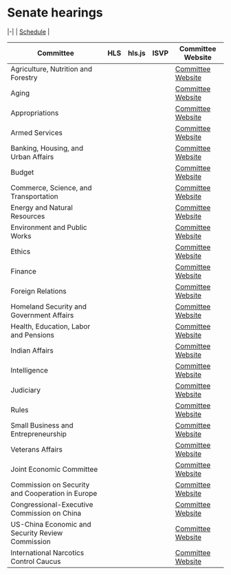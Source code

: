 # Senate hearings

<link rel="stylesheet" type="text/css" href="css/markdown.css">
<link rel="shortcut icon" href="ico/favicon.png" type="image/x-icon">

<script>
var current_month = <?= $init['MMDDYY']; ?>;
</script>
<script>
    var date = new Date();
    var formattedDate = ('0' + date.getDate()).slice(-2);
    var formattedMonth = ('0' + (date.getMonth() + 1)).slice(-2);
    var formattedYear = date.getFullYear().toString().substr(2,2);
    var dateString = formattedMonth + formattedDate + formattedYear;
    var output = document.querySelector('#output');
    var MMDDYY = dateString;
</script>

|-|
| [Schedule](https://www.senate.gov/committees/committee_hearings.htm) |

| Committee | HLS | hls.js | ISVP | Committee Website |
|-|-|-|-|-|
| Agriculture, Nutrition and Forestry | <script>document.write('<a href="https://ag-f.akamaihd.net/i/ag' + MMDDYY + '_1@76440/master.m3u8">HLS</a>');</script> | <script>document.write('<a href="/hlsjsvideo.html?stream=https://ag-f.akamaihd.net/i/ag' + MMDDYY + '_1@76440/master.m3u8">hls.js</a>');</script> | <script>document.write('<a href="https://www.senate.gov/isvp/?comm=ag&filename=ag' + MMDDYY + '">ISVP</a>');</script> | [Committee Website](https://www.agriculture.senate.gov/hearings) |
| Aging | <script>document.write('<a href="https://aging-f.akamaihd.net/i/aging' + MMDDYY + '_1@76442/master.m3u8">HLS</a>');</script> | <script>document.write('<a href="/hlsjsvideo.html?stream=https://aging-f.akamaihd.net/i/aging' + MMDDYY + '_1@76442/master.m3u8">hls.js</a>');</script> | <script>document.write('<a href="https://www.senate.gov/isvp/?comm=aging&filename=aging' + MMDDYY + '">ISVP</a>');</script> | [Committee Website](https://www.aging.senate.gov/hearings) |
| Appropriations | <script>document.write('<a href="https://approps-f.akamaihd.net/i/appropsA' + MMDDYY + '_1@76441/master.m3u8">HLS</a>');</script> | <script>document.write('<a href="/hlsjsvideo.html?stream=https://appropsA-f.akamaihd.net/i/approps' + MMDDYY + '_1@76441/master.m3u8">hls.js</a>');</script> | <script>document.write('<a href="https://www.senate.gov/isvp/?comm=approps&filename=appropsA' + MMDDYY + '">ISVP</a>');</script> | [Committee Website](https://www.appropriations.senate.gov/hearings) |
| Armed Services | <script>document.write('<a href="https://armed-f.akamaihd.net/i/armedA' + MMDDYY + '_1@76445/master.m3u8">HLS</a>');</script> | <script>document.write('<a href="/hlsjsvideo.html?stream=https://armed-f.akamaihd.net/i/armedA' + MMDDYY + '_1@76445/master.m3u8">hls.js</a>');</script> | <script>document.write('<a href="https://www.senate.gov/isvp/?comm=armed&filename=armedA' + MMDDYY + '">ISVP</a>');</script> | [Committee Website](https://www.armed-services.senate.gov/hearings) |
| Banking, Housing, and Urban Affairs | <script>document.write('<a href="https://banking-f.akamaihd.net/i/banking' + MMDDYY + '_1@76446/master.m3u8">HLS</a>');</script> | <script>document.write('<a href="/hlsjsvideo.html?stream=https://banking-f.akamaihd.net/i/banking' + MMDDYY + '_1@76446/master.m3u8">hls.js</a>');</script> | <script>document.write('<a href="https://www.senate.gov/isvp/?comm=banking&filename=banking' + MMDDYY + '">ISVP</a>');</script> | [Committee Website](https://www.banking.senate.gov/public/index.cfm/hearings) |
| Budget | <script>document.write('<a href="https://budget-f.akamaihd.net/i/budget' + MMDDYY + '_1@76447/master.m3u8">HLS</a>');</script> | <script>document.write('<a href="/hlsjsvideo.html?stream=https://budget-f.akamaihd.net/i/budget' + MMDDYY + '_1@76447/master.m3u8">hls.js</a>');</script> | <script>document.write('<a href="https://www.senate.gov/isvp/?comm=budget&filename=budget' + MMDDYY + '">ISVP</a>');</script> | [Committee Website](https://www.budget.senate.gov/hearings) |
| Commerce, Science, and Transportation | <script>document.write('<a href="https://commerce1-f.akamaihd.net/i/commerce' + MMDDYY + '_1@80177/master.m3u8">HLS</a>');</script> | <script>document.write('<a href="/hlsjsvideo.html?stream=https://commerce1-f.akamaihd.net/i/commerce' + MMDDYY + '_1@80177/master.m3u8">hls.js</a>');</script> | <script>document.write('<a href="https://www.senate.gov/isvp/?comm=commerce&filename=commerce' + MMDDYY + '">ISVP</a>');</script> | [Committee Website](https://www.commerce.senate.gov/public/index.cfm/hearings) |
| Energy and Natural Resources | <script>document.write('<a href="https://energy-f.akamaihd.net/i/energy' + MMDDYY + '_1@76448/master.m3u8">HLS</a>');</script> | <script>document.write('<a href="/hlsjsvideo.html?stream=https://energy-f.akamaihd.net/i/energy' + MMDDYY + '_1@76448/master.m3u8">hls.js</a>');</script> | <script>document.write('<a href="https://www.senate.gov/isvp/?comm=energy&filename=energy' + MMDDYY + '">ISVP</a>');</script> | [Committee Website](https://www.energy.senate.gov/public/index.cfm/hearings-and-business-meetings) |
| Environment and Public Works | <script>document.write('<a href="https://epw-f.akamaihd.net/i/epw' + MMDDYY + '_1@76478/master.m3u8">HLS</a>');</script> | <script>document.write('<a href="/hlsjsvideo.html?stream=https://epw-f.akamaihd.net/i/epw' + MMDDYY + '_1@76478/master.m3u8">hls.js</a>');</script> | <script>document.write('<a href="https://www.senate.gov/isvp/?comm=epw&filename=epw' + MMDDYY + '">ISVP</a>');</script> | [Committee Website](https://www.epw.senate.gov/public/index.cfm/hearings) |
| Ethics | <script>document.write('<a href="https://ethics-f.akamaihd.net/i/ethics' + MMDDYY + '_1@76449/master.m3u8">HLS</a>');</script> | <script>document.write('<a href="/hlsjsvideo.html?stream=https://ethics-f.akamaihd.net/i/ethics' + MMDDYY + '_1@76449/master.m3u8">hls.js</a>');</script> | <script>document.write('<a href="https://www.senate.gov/isvp/?comm=ethics&filename=ethics' + MMDDYY + '">ISVP</a>');</script> | [Committee Website](https://www.ethics.senate.gov) |
| Finance | <script>document.write('<a href="https://finance-f.akamaihd.net/i/finance' + MMDDYY + '_1@76450/master.m3u8">HLS</a>');</script> | <script>document.write('<a href="/hlsjsvideo.html?stream=https://finance-f.akamaihd.net/i/finance' + MMDDYY + '_1@76450/master.m3u8">hls.js</a>');</script> | <script>document.write('<a href="https://www.senate.gov/isvp/?comm=finance&filename=finance' + MMDDYY + '">ISVP</a>');</script> | [Committee Website](https://www.finance.senate.gov/hearings) |
| Foreign Relations | <script>document.write('<a href="https://foreign-f.akamaihd.net/i/foreign' + MMDDYY + '_1@76451/master.m3u8">HLS</a>');</script> | <script>document.write('<a href="/hlsjsvideo.html?stream=https://foreign-f.akamaihd.net/i/foreign' + MMDDYY + '_1@76451/master.m3u8">hls.js</a>');</script> | <script>document.write('<a href="https://www.senate.gov/isvp/?comm=foreign&filename=foreign' + MMDDYY + '">ISVP</a>');</script> | [Committee Website](https://www.foreign.senate.gov/hearings) |
| Homeland Security and Government Affairs | <script>document.write('<a href="https://govtaff-f.akamaihd.net/i/govtaff' + MMDDYY + '_1@76453/master.m3u8">HLS</a>');</script> | <script>document.write('<a href="/hlsjsvideo.html?stream=https://govtaff-f.akamaihd.net/i/govtaff' + MMDDYY + '_1@76453/master.m3u8">hls.js</a>');</script> | <script>document.write('<a href="https://www.senate.gov/isvp/?comm=govtaff&filename=govtaff' + MMDDYY + '">ISVP</a>');</script> | [Committee Website](https://www.hsgac.senate.gov/hearings) |
| Health, Education, Labor and Pensions | <script>document.write('<a href="https://help-f.akamaihd.net/i/help' + MMDDYY + '_1@76452/master.m3u8">HLS</a>');</script> | <script>document.write('<a href="/hlsjsvideo.html?stream=https://help-f.akamaihd.net/i/help' + MMDDYY + '_1@76452/master.m3u8">hls.js</a>');</script> | <script>document.write('<a href="https://www.senate.gov/isvp/?comm=help&filename=help' + MMDDYY + '">ISVP</a>');</script> | [Committee Website](https://www.help.senate.gov/hearings) |
| Indian Affairs | <script>document.write('<a href="https://indian-f.akamaihd.net/i/indian' + MMDDYY + '_1@76455/master.m3u8">HLS</a>');</script> | <script>document.write('<a href="/hlsjsvideo.html?stream=https://indian-f.akamaihd.net/i/indian' + MMDDYY + '_1@76455/master.m3u8">hls.js</a>');</script> | <script>document.write('<a href="https://www.senate.gov/isvp/?comm=indian&filename=indian' + MMDDYY + '">ISVP</a>');</script> | [Committee Website](https://www.indian.senate.gov/hearings) |
| Intelligence | <script>document.write('<a href="https://intel-f.akamaihd.net/i/intel' + MMDDYY + '_1@76456/master.m3u8">HLS</a>');</script> | <script>document.write('<a href="/hlsjsvideo.html?stream=https://intel-f.akamaihd.net/i/intel' + MMDDYY + '_1@76456/master.m3u8">hls.js</a>');</script> | <script>document.write('<a href="https://www.senate.gov/isvp/?comm=intel&filename=intel' + MMDDYY + '">ISVP</a>');</script> | [Committee Website](https://www.intelligence.senate.gov/hearings/open) |
| Judiciary | <script>document.write('<a href="https://judiciary-f.akamaihd.net/i/judiciary' + MMDDYY + '_1@76459/master.m3u8">HLS</a>');</script> | <script>document.write('<a href="/hlsjsvideo.html?stream=https://judiciary-f.akamaihd.net/i/judiciary' + MMDDYY + '_1@76459/master.m3u8">hls.js</a>');</script> | <script>document.write('<a href="https://www.senate.gov/isvp/?comm=judiciary&filename=judiciary' + MMDDYY + '">ISVP</a>');</script> | [Committee Website](https://www.judiciary.senate.gov/hearings) |
| Rules | <script>document.write('<a href="https://rules-f.akamaihd.net/i/rules' + MMDDYY + '_1@76460/master.m3u8">HLS</a>');</script> | <script>document.write('<a href="/hlsjsvideo.html?stream=https://rules-f.akamaihd.net/i/rules' + MMDDYY + '_1@76460/master.m3u8">hls.js</a>');</script> | <script>document.write('<a href="https://www.senate.gov/isvp/?comm=rules&filename=rules' + MMDDYY + '">ISVP</a>');</script> | [Committee Website](https://www.rules.senate.gov/public/index.cfm?p=CommitteeHearings) |
| Small Business and Entrepreneurship | <script>document.write('<a href="https://smbiz-f.akamaihd.net/i/smbiz' + MMDDYY + '_1@76461/master.m3u8">HLS</a>');</script> | <script>document.write('<a href="/hlsjsvideo.html?stream=https://smbiz-f.akamaihd.net/i/smbiz' + MMDDYY + '_1@76461/master.m3u8">hls.js</a>');</script> | <script>document.write('<a href="https://www.senate.gov/isvp/?comm=smbiz&filename=smbiz' + MMDDYY + '">ISVP</a>');</script> | [Committee Website](https://www.sbc.senate.gov/public/index.cfm/hearings) |
| Veterans Affairs | <script>document.write('<a href="https://vetaff-f.akamaihd.net/i/vetaff' + MMDDYY + '_1@76462/master.m3u8">HLS</a>');</script> | <script>document.write('<a href="/hlsjsvideo.html?stream=https://vetaff-f.akamaihd.net/i/vetaff' + MMDDYY + '_1@76462/master.m3u8">hls.js</a>');</script> | <script>document.write('<a href="https://www.senate.gov/isvp/?comm=vetaff&filename=vetaff' + MMDDYY + '">ISVP</a>');</script> | [Committee Website](https://www.veterans.senate.gov/hearings) |
| Joint Economic Committee | <script>document.write('<a href="https://jec-f.akamaihd.net/i/jec' + MMDDYY + '_1@76458/master.m3u8">HLS</a>');</script> | <script>document.write('<a href="/hlsjsvideo.html?stream=https://jec-f.akamaihd.net/i/jec' + MMDDYY + '_1@76458/master.m3u8">hls.js</a>');</script> | <script>document.write('<a href="https://www.senate.gov/isvp/?comm=jec&filename=jec' + MMDDYY + '">ISVP</a>');</script> | [Committee Website](https://www.jec.senate.gov/public/index.cfm/hearings-calendar) |
| Commission on Security and Cooperation in Europe | <script>document.write('<a href="https://srs-f.akamaihd.net/i/csce' + MMDDYY + '_1@75229/master.m3u8">HLS</a>');</script> | <script>document.write('<a href="/hlsjsvideo.html?stream=https://srs-f.akamaihd.net/i/csce' + MMDDYY + '_1@75229/master.m3u8">hls.js</a>');</script> | <script>document.write('<a href="https://www.senate.gov/isvp/?comm=csce&filename=csce' + MMDDYY + '">ISVP</a>');</script> | [Committee Website](https://www.csce.gov/international-impact/events/hearings) |
| Congressional-Executive Commission on China | <script>document.write('<a href="https://srs-f.akamaihd.net/i/cecc' + MMDDYY + '_1@76486/master.m3u8">HLS</a>');</script> | <script>document.write('<a href="/hlsjsvideo.html?stream=https://srs-f.akamaihd.net/i/cecc' + MMDDYY + '_1@76486/master.m3u8">hls.js</a>');</script> | <script>document.write('<a href="https://www.senate.gov/isvp/?comm=cecc&filename=cecc' + MMDDYY + '">ISVP</a>');</script> | [Committee Website](https://www.cecc.gov/events/hearings) |
| US-China Economic and Security Review Commission | <script>document.write('<a href="https://srs-f.akamaihd.net/i/uscc' + MMDDYY + '_1@76487/master.m3u8">HLS</a>');</script> | <script>document.write('<a href="/hlsjsvideo.html?stream=https://srs-f.akamaihd.net/i/uscc' + MMDDYY + '_1@76487/master.m3u8">hls.js</a>');</script> | <script>document.write('<a href="https://www.senate.gov/isvp/?comm=uscc&filename=uscc' + MMDDYY + '">ISVP</a>');</script> | [Committee Website](https://www.uscc.gov/Hearings) |
| International Narcotics Control Caucus | <script>document.write('<a href="https://intlnarc-f.akamaihd.net/i/intlnarc' + MMDDYY + '_1@76457/master.m3u8">HLS</a>');</script> | <script>document.write('<a href="/hlsjsvideo.html?stream=https://intlnarc-f.akamaihd.net/i/intlnarc' + MMDDYY + '_1@76457/master.m3u8">hls.js</a>');</script> | <script>document.write('<a href="https://www.senate.gov/isvp/?comm=intlnarc&filename=intlnarc' + MMDDYY + '">ISVP</a>');</script> | [Committee Website](https://www.drugcaucus.senate.gov/hearings) |
